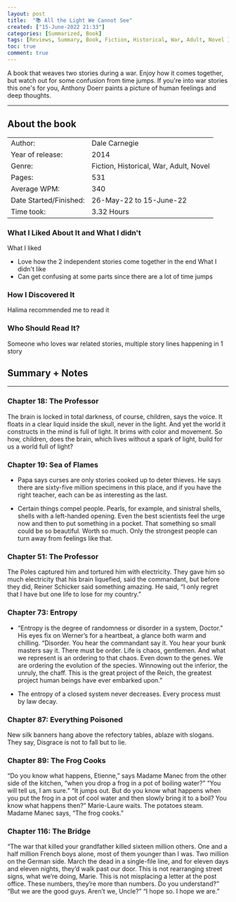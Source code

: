```yaml
---
layout: post
title:  "📚 All the Light We Cannot See"
created: ["15-June-2022 21:33"]
categories: [Summarized, Book]
tags: [Reviews, Summary, Book, Fiction, Historical, War, Adult, Novel ]
toc: true
comment: true
---
```


A book that weaves two stories during a war. Enjoy how it comes together, but watch out for some confusion from time jumps. If you're into war stories this one's for you, Anthony Doerr paints a picture of human feelings and deep thoughts. 

---
## About the book

|                       |        |
| :---------------------- | :------- |
| Author:                | Dale Carnegie        |
| Year of release:       | 2014        |
| Genre:                 | Fiction, Historical, War, Adult, Novel        |
| Pages:                 | 531        |
| Average WPM:           | 340        |
| Date Started/Finished: | 26-May-22 to 15-June-22  |
| Time took:             | 3.32 Hours |

### What I Liked About It and What I didn't
What I liked
- Love how the 2 independent stories come together in the end
What I didn't like
- Can get confusing at some parts since there are a lot of time jumps

### How I Discovered It
Halima recommended me to read it

### Who Should Read It?
Someone who loves war related stories, multiple story lines happening in 1 story

## Summary + Notes
---
### Chapter 18: The Professor
The brain is locked in total darkness, of course, children, says the voice. It floats in a clear liquid inside the skull, never in the light. And yet the world it constructs in the mind is full of light. It brims with color and movement. So how, children, does the brain, which lives without a spark of light, build for us a world full of light?

### Chapter 19: Sea of Flames
- Papa says curses are only stories cooked up to deter thieves. He says there are sixty-five million specimens in this place, and if you have the right teacher, each can be as interesting as the last.

- Certain things compel people. Pearls, for example, and sinistral shells, shells with a left-handed opening. Even the best scientists feel the urge now and then to put something in a pocket. That something so small could be so beautiful. Worth so much. Only the strongest people can turn away from feelings like that.

### Chapter 51: The Professor
The Poles captured him and tortured him with electricity. They gave him so much electricity that his brain liquefied, said the commandant, but before they did, Reiner Schicker said something amazing. He said, “I only regret that I have but one life to lose for my country.”

### Chapter 73: Entropy
- “Entropy is the degree of randomness or disorder in a system, Doctor.” His eyes fix on Werner’s for a heartbeat, a glance both warm and chilling. “Disorder. You hear the commandant say it. You hear your bunk masters say it. There must be order. Life is chaos, gentlemen. And what we represent is an ordering to that chaos. Even down to the genes. We are ordering the evolution of the species. Winnowing out the inferior, the unruly, the chaff. This is the great project of the Reich, the greatest project human beings have ever embarked upon.”

- The entropy of a closed system never decreases. Every process must by law decay.

### Chapter 87: Everything Poisoned
New silk banners hang above the refectory tables, ablaze with slogans.
They say, Disgrace is not to fall but to lie.

### Chapter 89: The Frog Cooks
“Do you know what happens, Etienne,” says Madame Manec from the other side of the kitchen, “when you drop a frog in a pot of boiling water?” “You will tell us, I am sure.” “It jumps out. But do you know what happens when you put the frog in a pot of cool water and then slowly bring it to a boil? You know what happens then?” Marie-Laure waits. The potatoes steam. Madame Manec says, “The frog cooks.”

### Chapter 116: The Bridge
“The war that killed your grandfather killed sixteen million others. One and a half million French boys alone, most of them younger than I was. Two million on the German side. March the dead in a single-file line, and for eleven days and eleven nights, they’d walk past our door. This is not rearranging street signs, what we’re doing, Marie. This is not misplacing a letter at the post office. These numbers, they’re more than numbers. Do you understand?” “But we are the good guys. Aren’t we, Uncle?” “I hope so. I hope we are.”
